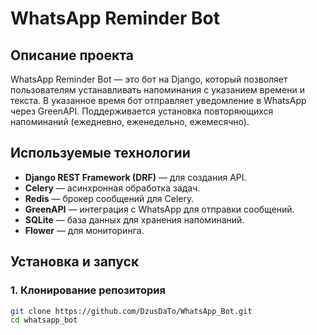 # WhatsApp Reminder Bot

## Описание проекта

WhatsApp Reminder Bot — это бот на Django, который позволяет пользователям устанавливать напоминания с указанием времени и текста. В указанное время бот отправляет уведомление в WhatsApp через GreenAPI. Поддерживается установка повторяющихся напоминаний (ежедневно, еженедельно, ежемесячно).  

## Используемые технологии

- **Django REST Framework (DRF)** — для создания API.
- **Celery** — асинхронная обработка задач.
- **Redis** — брокер сообщений для Celery.
- **GreenAPI** — интеграция с WhatsApp для отправки сообщений.
- **SQLite** — база данных для хранения напоминаний.
- **Flower** — для мониторинга.  

## Установка и запуск

### 1. Клонирование репозитория  

```bash
git clone https://github.com/DzusDaTo/WhatsApp_Bot.git
cd whatsapp_bot
